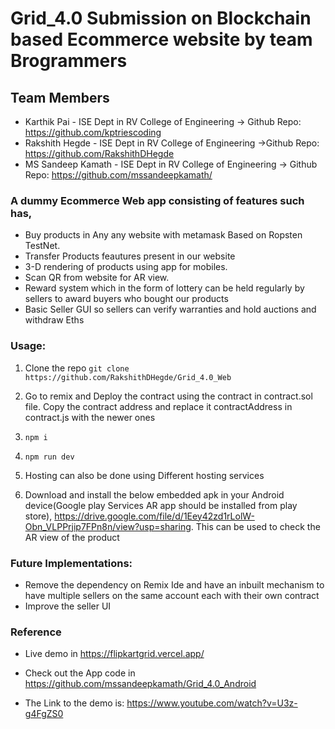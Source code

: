# Grid_4.0 Submission on Blockchain based Ecommerce website by team Brogrammers

## Team Members
* Karthik Pai - ISE Dept in RV College of Engineering -> Github Repo: https://github.com/kptriescoding
* Rakshith Hegde - ISE Dept in RV College of Engineering ->Github Repo: https://github.com/RakshithDHegde
* MS Sandeep Kamath - ISE Dept in RV College of Engineering -> Github Repo: https://github.com/mssandeepkamath/

### A dummy Ecommerce Web app consisting of features such has,
* Buy products in Any any website with metamask Based on Ropsten TestNet.
* Transfer Products feautures present in our website
* 3-D rendering of products using app for mobiles.
* Scan QR from website for AR view.
* Reward system which in the form of lottery can be held regularly by sellers to award buyers who bought our products
* Basic Seller GUI so sellers can verify warranties and hold auctions and withdraw Eths

### Usage:
1. Clone the repo
   `git clone https://github.com/RakshithDHegde/Grid_4.0_Web`

2. Go to remix and Deploy the contract using the contract in contract.sol file. Copy the contract address and replace it contractAddress in contract.js with the newer ones

3. `npm i`

4. `npm run dev`

5. Hosting can also be  done using Different hosting services

6. Download and install the below embedded apk in your Android device(Google play Services AR app should be installed from play store),
   https://drive.google.com/file/d/1Eey42zd1rLolW-Obn_VLPPrjip7FPn8n/view?usp=sharing. This can be used to check the AR view of the product

### Future Implementations:
* Remove the dependency on Remix Ide and have an inbuilt mechanism to have multiple sellers on the same account each with their own contract
* Improve the seller UI

### Reference
* Live demo in https://flipkartgrid.vercel.app/

* Check out the App code in https://github.com/mssandeepkamath/Grid_4.0_Android

* The Link to the demo is: https://www.youtube.com/watch?v=U3z-g4FgZS0
